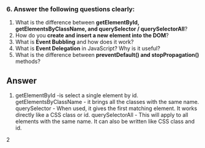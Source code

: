 ### 6. Answer the following questions clearly:

1. What is the difference between **getElementById, getElementsByClassName, and querySelector / querySelectorAll**?
2. How do you **create and insert a new element into the DOM**?
3. What is **Event Bubbling** and how does it work?
4. What is **Event Delegation** in JavaScript? Why is it useful?
5. What is the difference between **preventDefault() and stopPropagation()** methods?

## Answer 
1. getElementById -is select a single element by id. getElementsByClassName - it brings all the classes with the same name. querySelector - When used, it gives the first matching element. It works directly like a CSS class or id. 
querySelectorAll - This will apply to all elements with the same name. It can also be written like CSS class and id.

2

